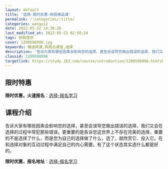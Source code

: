 ```yaml
---
layout: default
title: '选择-限时优惠-网易精品课'
permalink: /:categories/:title/
categories: wangyi2
date: 2022-05-22 14:30:28
last_modified_at: 2022-05-23 02:50:34
tags: 网易提供
cover: 1209598998.jpg
keywords: 精选网课,网易云课堂,选择
description: '告诉大家有哪些因素会影响您的选择，甚至会误导您做出错误的选择，我们又会在选择的过程中常犯那些错误。更重要的是告诉您这世界'
classid: 1209598998
targetlink: https://study.163.com/course/introduction/1209598998.htm?share=1&shareId=1025206652&utm_campaign=share&utm_medium=iphoneShare&utm_source=&utm_u=1025206652
---
```


## 限时特惠

**限时优惠，火速报名**：[选择-报名学习](https://study.163.com/course/introduction/1209598998.htm?share=1&shareId=1025206652&utm_campaign=share&utm_medium=iphoneShare&utm_source=&utm_u=1025206652)

## 课程介绍

告诉大家有哪些因素会影响您的选择，甚至会误导您做出错误的选择，我们又会在选择的过程中常犯那些错误。更重要的是告诉您这世界上不存在完美的选择，重要的不是选择了什么，而是您为自己的选择做了什么，选了，就欣赏它、投入它。在和选择对象的互动过程中满足自己的内心需要。有了这个状态其实选什么都是好的。

**限时优惠，报名地址**：[选择-报名学习](https://study.163.com/course/introduction/1209598998.htm?share=1&shareId=1025206652&utm_campaign=share&utm_medium=iphoneShare&utm_source=&utm_u=1025206652)

